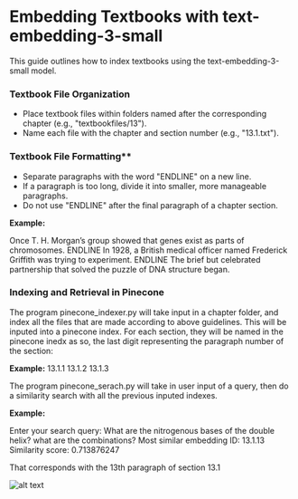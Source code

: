 # Embedding Textbooks with text-embedding-3-small

This guide outlines how to index textbooks using the text-embedding-3-small model.

### Textbook File Organization

- Place textbook files within folders named after the corresponding chapter (e.g., "textbookfiles/13").
- Name each file with the chapter and section number (e.g., "13.1.txt").

### Textbook File Formatting\*\*

- Separate paragraphs with the word "ENDLINE" on a new line.
- If a paragraph is too long, divide it into smaller, more manageable paragraphs.
- Do not use "ENDLINE" after the final paragraph of a chapter section.

**Example:**

Once T. H. Morgan’s group showed that genes exist as parts of chromosomes. ENDLINE
In 1928, a British medical officer named Frederick Griffith was trying to experiment. ENDLINE
The brief but celebrated partnership that solved the puzzle of DNA structure began.

### Indexing and Retrieval in Pinecone

The program pinecone_indexer.py will take input in a chapter folder, and index all the files that are made according to above guidelines. This will be inputed into
a pinecone index. For each section, they will be named in the pinecone inedx as so, the last digit representing the paragraph number of the section:

**Example:**
13.1.1
13.1.2
13.1.3

The program pinecone_serach.py will take in user input of a query, then do a similarity search with all the previous inputed indexes.

**Example:**

Enter your search query: What are the nitrogenous bases of the double helix? what are the combinations?
Most similar embedding ID: 13.1.13
Similarity score: 0.713876247

That corresponds with the 13th paragraph of section 13.1

![alt text](https://github.com/sroshc/embedding-textbook/blob/main/image.png?raw=true)
